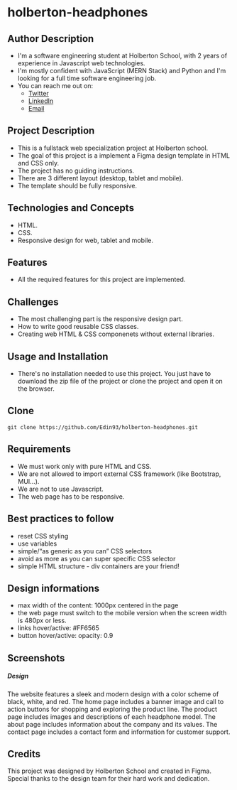 # holberton-headphones

## Author Description

- I'm a software engineering student at Holberton School, with 2 years of experience in Javascript web technologies.
- I'm mostly confident with JavaScript (MERN Stack) and Python and I'm looking for a full time software engineering job.
- You can reach me out on:
  - [Twitter](https://twitter.com/h_edin93)
  - [LinkedIn](https://www.linkedin.com/in/houssem-eddine-ben-khalifa-b0a2a412b/)
  - [Email](mailto:il_matador@hotmail.fr)

## Project Description

- This is a fullstack web specialization project at Holberton school.
- The goal of this project is a implement a Figma design template in HTML and CSS only.
- The project has no guiding instructions.
- There are 3 different layout (desktop, tablet and mobile).
- The template should be fully responsive.

## Technologies and Concepts

- HTML.
- CSS.
- Responsive design for web, tablet and mobile.

## Features

- All the required features for this project are implemented.

## Challenges

- The most challenging part is the responsive design part.
- How to write good reusable CSS classes.
- Creating web HTML & CSS componenets without external libraries.

## Usage and Installation

- There's no installation needed to use this project. You just have to download the zip file of the project or clone the project and open it on the browser.

## Clone

`git clone https://github.com/Edin93/holberton-headphones.git`

## Requirements

- We must work only with pure HTML and CSS.
- We are not allowed to import external CSS framework (like Bootstrap, MUI...).
- We are not to use Javascript.
- The web page has to be responsive.

## Best practices to follow

- reset CSS styling
- use variables
- simple/“as generic as you can” CSS selectors
- avoid as more as you can super specific CSS selector
- simple HTML structure - div containers are your friend!

## Design informations

- max width of the content: 1000px centered in the page
- the web page must switch to the mobile version when the screen width is 480px or less.
- links hover/active: #FF6565
- button hover/active: opacity: 0.9

## Screenshots

##### Design

The website features a sleek and modern design with a color scheme of black, white, and red. The home page includes a banner image and call to action buttons for shopping and exploring the product line. The product page includes images and descriptions of each headphone model. The about page includes information about the company and its values. The contact page includes a contact form and information for customer support.

## Credits

This project was designed by Holberton School and created in Figma. Special thanks to the design team for their hard work and dedication.
